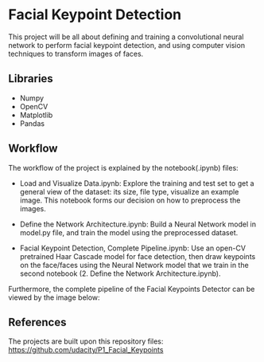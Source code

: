 # Facial Keypoint Detection

This project will be all about defining and training a convolutional neural network to perform facial keypoint detection, and using computer vision techniques to transform images of faces. 

## Libraries
* Numpy
* OpenCV
* Matplotlib
* Pandas

## Workflow

The workflow of the project is explained by the notebook(.ipynb) files:

* Load and Visualize Data.ipynb: Explore the training and test set to get a general view of the dataset: its size, file type, visualize an example image. This notebook forms our decision on how to preprocess the images.

* Define the Network Architecture.ipynb: Build a Neural Network model in model.py file, and train the model using the preprocessed dataset.

* Facial Keypoint Detection, Complete Pipeline.ipynb: Use an open-CV pretrained Haar Cascade model for face detection, then draw keypoints on the face/faces using the Neural Network model that we train in the second notebook (2. Define the Network Architecture.ipynb).

Furthermore, the complete pipeline of the Facial Keypoints Detector can be viewed by the image below:


## References

The projects are built upon this repository files: https://github.com/udacity/P1_Facial_Keypoints
